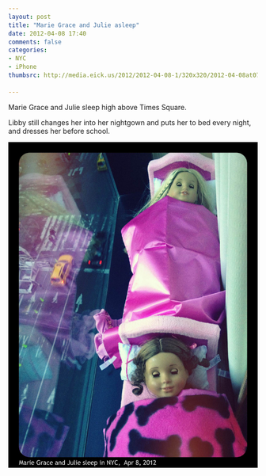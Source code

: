 ```yaml
---
layout: post
title: "Marie Grace and Julie asleep"
date: 2012-04-08 17:40
comments: false
categories: 
- NYC
- iPhone
thumbsrc: http://media.eick.us/2012/2012-04-08-1/320x320/2012-04-08at07.16.29.jpg

---
```

Marie Grace and Julie sleep high above Times Square.  

Libby still changes her into her nightgown and puts her to bed every night, and dresses her before school.



![Marie Grace and Julie sleep high above Times Square](/assets/images/2012/2012-04-08-1/2012-04-08at07.16.29.jpg)


